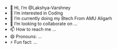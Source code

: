 - 👋 Hi, I’m @Lakshya-Varshney
- 👀 I’m interested in Coding 
- 🌱 I’m currently doing my Btech From AMU Aligarh
- 💞️ I’m looking to collaborate on ...
- 📫 How to reach me ...
- 😄 Pronouns: ...
- ⚡ Fun fact: ...

<!---
Lakshya-Varshney/Lakshya-Varshney is a ✨ special ✨ repository because its `README.md` (this file) appears on your GitHub profile.
You can click the Preview link to take a look at your changes.
--->
